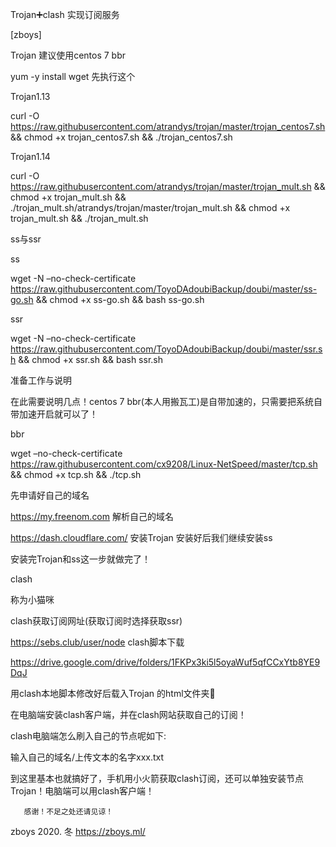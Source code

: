 Trojan➕clash 实现订阅服务

[zboys]

Trojan
建议使用centos 7 bbr

yum -y install wget   先执行这个

Trojan1.13

curl -O https://raw.githubusercontent.com/atrandys/trojan/master/trojan_centos7.sh && chmod +x trojan_centos7.sh && ./trojan_centos7.sh

Trojan1.14

curl -O https://raw.githubusercontent.com/atrandys/trojan/master/trojan_mult.sh && chmod +x trojan_mult.sh && ./trojan_mult.sh/atrandys/trojan/master/trojan_mult.sh && chmod +x trojan_mult.sh && ./trojan_mult.sh

ss与ssr

ss

wget -N –no-check-certificate https://raw.githubusercontent.com/ToyoDAdoubiBackup/doubi/master/ss-go.sh && chmod +x ss-go.sh && bash ss-go.sh

ssr

wget -N –no-check-certificate https://raw.githubusercontent.com/ToyoDAdoubiBackup/doubi/master/ssr.sh && chmod +x ssr.sh && bash ssr.sh

准备工作与说明

在此需要说明几点！centos 7 bbr(本人用搬瓦工)是自带加速的，只需要把系统自带加速开启就可以了！

bbr

wget –no-check-certificate https://raw.githubusercontent.com/cx9208/Linux-NetSpeed/master/tcp.sh && chmod +x tcp.sh && ./tcp.sh

先申请好自己的域名

https://my.freenom.com
解析自己的域名

https://dash.cloudflare.com/
安装Trojan 安装好后我们继续安装ss

安装完Trojan和ss这一步就做完了！

clash

称为小猫咪

clash获取订阅网址(获取订阅时选择获取ssr)

https://sebs.club/user/node
clash脚本下载

https://drive.google.com/drive/folders/1FKPx3ki5l5oyaWuf5qfCCxYtb8YE9DqJ

用clash本地脚本修改好后载入Trojan 的html文件夹📁

在电脑端安装clash客户端，并在clash网站获取自己的订阅！

clash电脑端怎么刷入自己的节点呢如下:

输入自己的域名/上传文本的名字xxx.txt

到这里基本也就搞好了，手机用小火箭获取clash订阅，还可以单独安装节点Trojan！电脑端可以用clash客户端！


       感谢！不足之处还请见谅！

zboys  2020. 冬 https://zboys.ml/
